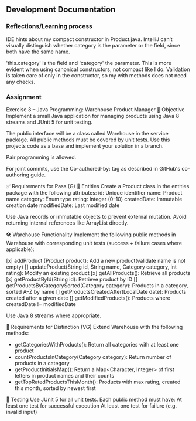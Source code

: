 ## Development Documentation
### Reflections/Learning process
IDE hints about my compact constructor in Product.java.
IntelliJ can’t visually distinguish whether category is 
the parameter or the field, since both have the same name. 

'this.category' is the field and 'category' the parameter. 
This is more evident when using canonical constructors, not 
compact like I do. Validation is taken care of only in the constructor, 
so my with methods does not need any checks. 



### Assignment
Exercise 3 – Java Programming: Warehouse Product Manager 
🧠 Objective Implement a small Java application for managing 
products using Java 8 streams and JUnit 5 for unit testing. 

The public interface will be a class called Warehouse 
in the service package. All public methods must be covered 
by unit tests. Use this projects code as a base and 
implement your solution in a branch. 

Pair programming is allowed. 

For joint commits, use the Co-authored-by: 
tag as described in GitHub's co-authoring guide. 

✅ Requirements for Pass (G) 
📁 Entities Create a Product class in the entities package with the following attributes: 
id: Unique identifier 
name: Product name 
category: Enum type 
rating: Integer (0–10) 
createdDate: Immutable creation date 
modifiedDate: Last modified date 

Use Java records or immutable objects to prevent external mutation. 
Avoid returning internal references like ArrayList directly. 

🛠️ Warehouse Functionality Implement the following public 
methods in Warehouse with corresponding unit tests (success + failure cases where applicable): 

[x] addProduct (Product product): Add a new product(validate name is not empty) 
[] updateProduct(String id, String name, Category category, int rating): Modify an existing product 
[x] getAllProducts(): Retrieve all products 
[x] getProductById(String id): Retrieve product by ID 
[] getProductsByCategorySorted(Category category): Products in a category, sorted A–Z by name 
[] getProductsCreatedAfter(LocalDate date): Products created after a given date 
[] getModifiedProducts(): Products where createdDate != modifiedDate 

Use Java 8 streams where appropriate. 

🌟 Requirements for Distinction (VG) 
Extend Warehouse with the following methods: 
* getCategoriesWithProducts(): Return all categories with at least one product 
* countProductsInCategory(Category category): Return number of products in a category 
* getProductInitialsMap(): Return a Map<Character, Integer> of first letters in product names and their counts 
* getTopRatedProductsThisMonth(): Products with max rating, created this month, sorted by newest first 

🧪 Testing Use JUnit 5 for all unit tests. 
Each public method must have: 
At least one test for successful execution 
At least one test for failure (e.g. invalid input)